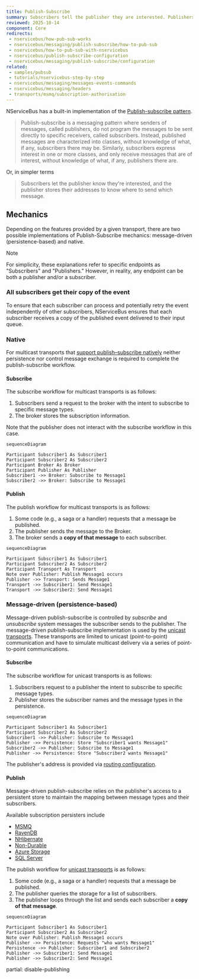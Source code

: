 ```yaml
---
title: Publish-Subscribe
summary: Subscribers tell the publisher they are interested. Publishers store addresses for sending messages.
reviewed: 2025-10-14
component: Core
redirects:
 - nservicebus/how-pub-sub-works
 - nservicebus/messaging/publish-subscribe/how-to-pub-sub
 - nservicebus/how-to-pub-sub-with-nservicebus
 - nservicebus/publish-subscribe-configuration
 - nservicebus/messaging/publish-subscribe/configuration
related:
 - samples/pubsub
 - tutorials/nservicebus-step-by-step
 - nservicebus/messaging/messages-events-commands
 - nservicebus/messaging/headers
 - transports/msmq/subscription-authorisation
---
```


NServiceBus has a built-in implementation of the [Publish-subscribe pattern](https://en.wikipedia.org/wiki/Publish%E2%80%93subscribe_pattern).

> Publish-subscribe is a messaging pattern where senders of messages, called publishers, do not program the messages to be sent directly to specific receivers, called subscribers. Instead, published messages are characterized into classes, without knowledge of what, if any, subscribers there may be. Similarly, subscribers express interest in one or more classes, and only receive messages that are of interest, without knowledge of what, if any, publishers there are.

Or, in simpler terms

> Subscribers let the publisher know they're interested, and the publisher stores their addresses to know where to send which message.

## Mechanics

Depending on the features provided by a given transport, there are two possible implementations of Publish-Subscribe mechanics: message-driven (persistence-based) and native.

> [!NOTE]
> For simplicity, these explanations refer to specific endpoints as "Subscribers" and "Publishers." However, in reality, any endpoint can be both a publisher and/or a subscriber.

### All subscribers get their copy of the event

To ensure that each subscriber can process and potentially retry the event independently of other subscribers, NServiceBus ensures that each subscriber receives a copy of the published event delivered to their input queue.

### Native

For multicast transports that [support publish–subscribe natively](/transports/types.md#multicast-enabled-transports) neither persistence nor control message exchange is required to complete the publish-subscribe workflow.

#### Subscribe

The subscribe workflow for multicast transports is as follows:

 1. Subscribers send a request to the broker with the intent to subscribe to specific message types.
 1. The broker stores the subscription information.

Note that the publisher does not interact with the subscribe workflow in this case.

```mermaid
sequenceDiagram

Participant Subscriber1 As Subscriber1
Participant Subscriber2 As Subscriber2
Participant Broker As Broker
Participant Publisher As Publisher
Subscriber1 ->> Broker: Subscribe to Message1
Subscriber2 ->> Broker: Subscribe to Message1
```

#### Publish

The publish workflow for multicast transports is as follows:

 1. Some code (e.g., a saga or a handler) requests that a message be published.
 1. The publisher sends the message to the Broker.
 1. The broker sends a **copy of that message** to each subscriber.

```mermaid
sequenceDiagram

Participant Subscriber1 As Subscriber1
Participant Subscriber2 As Subscriber2
Participant Transport As Transport
Note over Publisher: Publish Message1 occurs
Publisher ->> Transport: Sends Message1
Transport ->> Subscriber1: Send Message1
Transport ->> Subscriber2: Send Message1
```

### Message-driven (persistence-based)

Message-driven publish-subscribe is controlled by *subscribe* and *unsubscribe* system messages the subscriber sends to the publisher. The message-driven publish-subscribe implementation is used by the [unicast transports](/transports/types.md#unicast-only-transports). These transports are limited to unicast (point-to-point) communication and have to simulate multicast delivery via a series of point-to-point communications.

#### Subscribe

The subscribe workflow for unicast transports is as follows:

 1. Subscribers request to a publisher the intent to subscribe to specific message types.
 1. Publisher stores the subscriber names and the message types in the persistence.

```mermaid
sequenceDiagram

Participant Subscriber1 As Subscriber1
Participant Subscriber2 As Subscriber2
Subscriber1 ->> Publisher: Subscribe to Message1
Publisher ->> Persistence: Store "Subscriber1 wants Message1"
Subscriber2 ->> Publisher: Subscribe to Message1
Publisher ->> Persistence: Store "Subscriber2 wants Message1"
```

The publisher's address is provided via [routing configuration](/nservicebus/messaging/routing.md).

#### Publish

Message-driven publish-subscribe relies on the publisher's access to a persistent store to maintain the mapping between message types and their subscribers.

Available subscription persisters include

 * [MSMQ](/persistence/msmq)
 * [RavenDB](/persistence/ravendb)
 * [NHibernate](/persistence/nhibernate)
 * [Non-Durable](/persistence/non-durable)
 * [Azure Storage](/persistence/azure-table)
 * [SQL Server](/persistence/sql)

The publish workflow for [unicast transports](/transports/types.md#unicast-only-transports) is as follows:

 1. Some code (e.g., a saga or a handler) requests that a message be published.
 1. The publisher queries the storage for a list of subscribers.
 1. The publisher loops through the list and sends each subscriber a **copy of that message**.

```mermaid
sequenceDiagram

Participant Subscriber1 As Subscriber1
Participant Subscriber2 As Subscriber2
Note over Publisher: Publish Message1 occurs
Publisher ->> Persistence: Requests "who wants Message1"
Persistence ->> Publisher: Subscriber1 and Subscriber2
Publisher ->> Subscriber1: Send Message1
Publisher ->> Subscriber2: Send Message1
```

partial: disable-publishing
